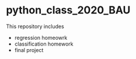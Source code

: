 # python_class_2020_BAU

This repository includes 
 - regression homeowrk
 - classification homework
 - final project 

